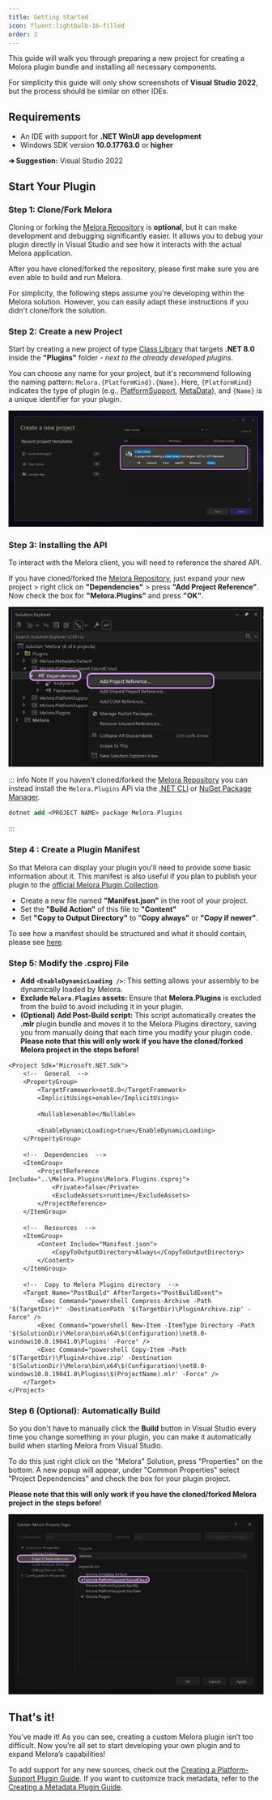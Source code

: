 ```yaml
---
title: Getting Started
icon: fluent:lightbulb-16-filled
order: 2
---
```


This guide will walk you through preparing a new project for creating a Melora plugin bundle and installing all necessary components.

For simplicity this guide will only show screenshots of **Visual Studio 2022**, but the process should be similar on other IDEs.

## Requirements
- An IDE with support for **.NET WinUI app development**
- Windows SDK version **10.0.17763.0** or **higher**

**➔ Suggestion:** Visual Studio 2022


## Start Your Plugin
### Step 1: Clone/Fork Melora
Cloning or forking the [Melora Repository](https://github.com/IcySnex/Melora) is **optional**, but it can make development and debugging significantly easier. It allows you to debug your plugin directly in Visual Studio and see how it interacts with the actual Melora application.

After you have cloned/forked the repository, please first make sure you are even able to build and run Melora.

For simplicity, the following steps assume you're developing within the Melora solution. However, you can easily adapt these instructions if you didn't clone/fork the solution.

### Step 2: Create a new Project
Start by creating a new project of type [Class Library](https://learn.microsoft.com/en-us/dotnet/core/tutorials/library-with-visual-studio?pivots=dotnet-8-0) that targets **.NET 8.0** inside the **"Plugins"** folder *- next to the already developed plugins*.

You can choose any name for your project, but it's recommend following the naming pattern: `Melora.{PlatformKind}.{Name}`. Here, `{PlatformKind}` indicates the type of plugin (e.g., [PlatformSupport](/Melora/guide/platform-support.html), [MetaData](/Melora/guide/metadata.html)), and `{Name}` is a unique identifier for your plugin.

![](/plugin-development/createnewproject.webp)

### Step 3: Installing the API
To interact with the Melora client, you will need to reference the shared API.

If you have cloned/forked the [Melora Repository](https://github.com/IcySnex/Melora), just expand your new project > right click on **"Dependencies"** > press **"Add Project Reference"**. Now check the box for **"Melora.Plugins"** and press **"OK"**.

![](/plugin-development/installapi.webp)

::: info Note
If you haven't cloned/forked the [Melora Repository](https://github.com/IcySnex/Melora) you can instead install the `Melora.Plugins` APi via the [.NET CLI](https://learn.microsoft.com/en-us/dotnet/core/tools/) or [NuGet Package Manager](https://www.nuget.org/).

```ps
dotnet add <PROJECT NAME> package Melora.Plugins
```
:::

### Step 4 : Create a Plugin Manifest
So that Melora can display your plugin you'll need to provide some basic information about it. This manifest is also useful if you plan to publish your plugin to the [official Melora Plugin Collection](/Melora/plugin-collection/).
- Create a new file named **"Manifest.json"** in the root of your project.
- Set the **"Build Action"** of this file to **"Content"**
- Set **"Copy to Output Directory"** to "**Copy always"** or **"Copy if newer"**.

To see how a manifest should be structured and what it should contain, please see [here](/Melora/plugin-development/manifest.html#structure).

### Step 5: Modify the .csproj File
- **Add `<EnableDynamicLoading />`**: This setting allows your assembly to be dynamically loaded by Melora.
- **Exclude `Melora.Plugins` assets:** Ensure that **Melora.Plugins** is excluded from the build to avoid including it in your plugin.
- **(Optional) Add Post-Build script:** This script automatically creates the **.mlr** plugin bundle and moves it to the Melora Plugins directory, saving you from manually doing that each time you modify your plugin code. **Please note that this will only work if you have the cloned/forked Melora project in the steps before!**
```xml{9,15-16,28-32}
<Project Sdk="Microsoft.NET.Sdk">
	<!--  General  -->
	<PropertyGroup>
		<TargetFramework>net8.0</TargetFramework>
		<ImplicitUsings>enable</ImplicitUsings>
		
		<Nullable>enable</Nullable>

		<EnableDynamicLoading>true</EnableDynamicLoading>
	</PropertyGroup>

	<!--  Dependencies  -->
	<ItemGroup>
		<ProjectReference Include="..\Melora.Plugins\Melora.Plugins.csproj">
			<Private>false</Private>
			<ExcludeAssets>runtime</ExcludeAssets>
		</ProjectReference>
	</ItemGroup>
    
    <!--  Resources  -->
    <ItemGroup>
    	<Content Include="Manifest.json">
    		<CopyToOutputDirectory>Always</CopyToOutputDirectory>
    	</Content>
    </ItemGroup>

	<!--  Copy to Melora Plugins directory  -->
	<Target Name="PostBuild" AfterTargets="PostBuildEvent">
		<Exec Command="powershell Compress-Archive -Path '$(TargetDir)*' -DestinationPath '$(TargetDir)\PluginArchive.zip' -Force" />
		<Exec Command="powershell New-Item -ItemType Directory -Path '$(SolutionDir)\Melora\bin\x64\$(Configuration)\net8.0-windows10.0.19041.0\Plugins' -Force" />
		<Exec Command="powershell Copy-Item -Path '$(TargetDir)\PluginArchive.zip' -Destination '$(SolutionDir)\Melora\bin\x64\$(Configuration)\net8.0-windows10.0.19041.0\Plugins\$(ProjectName).mlr' -Force" />
	</Target>
</Project>
```


### Step 6 (Optional): Automatically Build
So you don't have to manually click the **Build** button in Visual Studio every time you change something in your plugin, you can make it automatically build when starting Melora from Visual Studio.

To do this just right click on the "Melora" Solution, press "Properties" on the bottom. A new popup will appear, under "Common Properties" select "Project Dependencies" and check the box for your plugin project.

**Please note that this will only work if you have the cloned/forked Melora project in the steps before!**

![](/plugin-development/automaticallybuild.webp)

## That's it!
You’ve made it! As you can see, creating a custom Melora plugin isn’t too difficult. Now you’re all set to start developing your own plugin and to expand Melora’s capabilities!

To add support for any new sources, check out the [Creating a Platform-Support Plugin Guide](/Melora/plugin-development/platform-support). If you want to customize track metadata, refer to the [Creating a Metadata Plugin Guide](/Melora/plugin-development/platform-support).